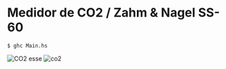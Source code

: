 # Medidor de CO2 / Zahm & Nagel SS-60
```
$ ghc Main.hs
```
![CO2 esse](https://user-images.githubusercontent.com/8293342/146462086-3d13c7b9-d082-4148-b794-0b39d0dbe3bb.jpg)
![co2](https://user-images.githubusercontent.com/8293342/146462093-0bba5c79-e35c-48e8-8a61-faf46fb09f51.png)
